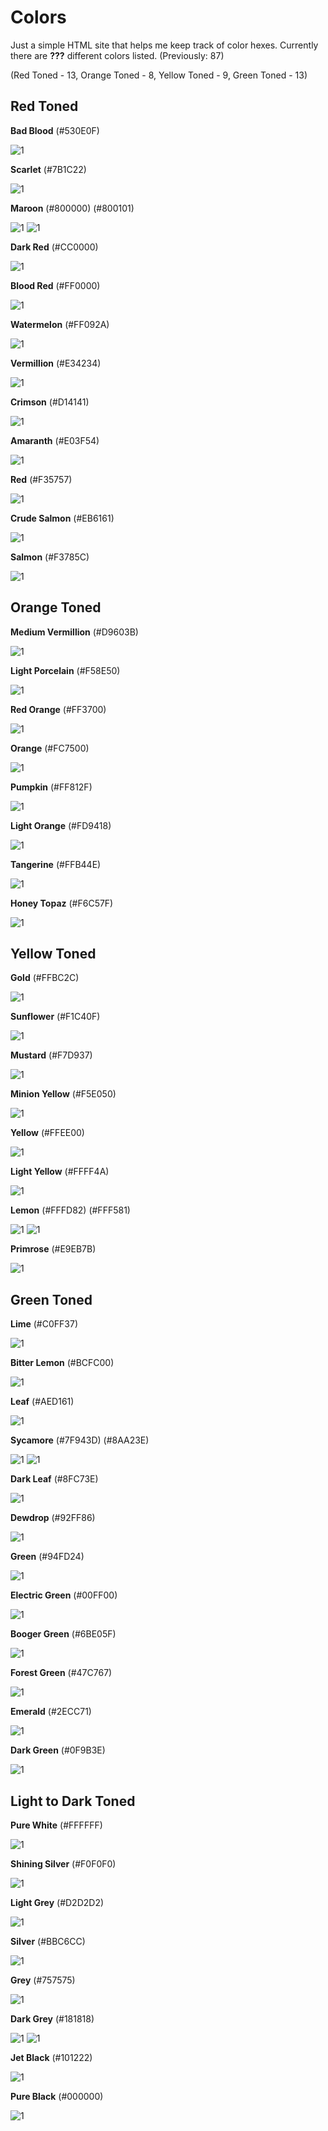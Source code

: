 # Colors

Just a simple HTML site that helps me keep track of color hexes. Currently there are **???** different colors listed. (Previously: 87)

(Red Toned - 13, Orange Toned - 8, Yellow Toned - 9, Green Toned - 13)

## Red Toned

**Bad Blood** (#530E0F) <!-- Grunge's Color -->

![1](https://dummyimage.com/130x130/530e0f/530e0f) 

**Scarlet** (#7B1C22)

![1](https://dummyimage.com/130x130/7b1c22/7b1c22)

**Maroon** (#800000) (#800101) <!-- Reverie's Color -->

![1](https://dummyimage.com/130x130/800000/800000) ![1](https://dummyimage.com/130x130/800101/800101)

**Dark Red** (#CC0000)

![1](https://dummyimage.com/130x130/cc0000/cc0000)

**Blood Red** (#FF0000)

![1](https://dummyimage.com/130x130/ff0000/ff0000)

**Watermelon** (#FF092A) <!-- Ace's Color -->

![1](https://dummyimage.com/130x130/ff092a/ff092a)

**Vermillion** (#E34234)

![1](https://dummyimage.com/130x130/e34234/e34234)

**Crimson** (#D14141)

![1](https://dummyimage.com/130x130/d14141/d14141)

**Amaranth** (#E03F54)

![1](https://dummyimage.com/130x130/e03f54/e03f54)

**Red** (#F35757)

![1](https://dummyimage.com/130x130/f35757/f35757)

**Crude Salmon** (#EB6161)

![1](https://dummyimage.com/130x130/eb6161/eb6161)

**Salmon** (#F3785C)

![1](https://dummyimage.com/130x130/f3785c/f3785c)


## Orange Toned

**Medium Vermillion** (#D9603B)

![1](https://dummyimage.com/130x130/d9603b/d9603b)

**Light Porcelain** (#F58E50)

![1](https://dummyimage.com/130x130/f58e50/f58e50)

**Red Orange** (#FF3700)

![1](https://dummyimage.com/130x130/ff3700/ff3700)

**Orange** (#FC7500)

![1](https://dummyimage.com/130x130/fc7500/fc7500)

**Pumpkin** (#FF812F)

![1](https://dummyimage.com/130x130/ff812f/ff812f)

**Light Orange** (#FD9418)

![1](https://dummyimage.com/130x130/fd9418/fd9418)

**Tangerine** (#FFB44E)

![1](https://dummyimage.com/130x130/ffb44e/ffb44e)

**Honey Topaz** (#F6C57F)

![1](https://dummyimage.com/130x130/f6c57f/f6c57f)


## Yellow Toned

**Gold** (#FFBC2C)

![1](https://dummyimage.com/130x130/ffbc2c/ffbc2c)

**Sunflower** (#F1C40F)

![1](https://dummyimage.com/130x130/f1c40f/f1c40f)

**Mustard** (#F7D937)

![1](https://dummyimage.com/130x130/f7d937/f7d937)

**Minion Yellow** (#F5E050)

![1](https://dummyimage.com/130x130/f5e050/f5e050)

**Yellow** (#FFEE00)

![1](https://dummyimage.com/130x130/ffee00/ffee00)

**Light Yellow** (#FFFF4A)

![1](https://dummyimage.com/130x130/ffff4a/ffff4a)

**Lemon** (#FFFD82) (#FFF581)

![1](https://dummyimage.com/130x130/fffd82/fffd82) ![1](https://dummyimage.com/130x130/fff581/fff581)

**Primrose** (#E9EB7B)

![1](https://dummyimage.com/130x130/e9eb7b/e9eb7b)

## Green Toned

**Lime** (#C0FF37)

![1](https://dummyimage.com/130x130/c0ff37/c0ff37)

**Bitter Lemon** (#BCFC00)

![1](https://dummyimage.com/130x130/bcfc00/bcfc00)

**Leaf** (#AED161)

![1](https://dummyimage.com/130x130/aed161/aed161)

**Sycamore** (#7F943D) (#8AA23E)

![1](https://dummyimage.com/130x130/7f943d/7f943d) ![1](https://dummyimage.com/130x130/8aa23e/8aa23e)

**Dark Leaf** (#8FC73E)

![1](https://dummyimage.com/130x130/8fc73e/8fc73e)

**Dewdrop** (#92FF86)

![1](https://dummyimage.com/130x130/92ff86/92ff86)

**Green** (#94FD24) <!-- SH's Color-->

![1](https://dummyimage.com/130x130/94fd24/94fd24)

**Electric Green** (#00FF00)

![1](https://dummyimage.com/130x130/00ff00/00ff00)

**Booger Green** (#6BE05F)

![1](https://dummyimage.com/130x130/6be05f/6be05f)

**Forest Green** (#47C767)

![1](https://dummyimage.com/130x130/47c767/47c767)

**Emerald** (#2ECC71)

![1](https://dummyimage.com/130x130/2ecc71/2ecc71)

**Dark Green** (#0F9B3E)

![1](https://dummyimage.com/130x130/0f9b3e/0f9b3e)

## Light to Dark Toned

**Pure White** (#FFFFFF)

![1](https://dummyimage.com/130x130/ffffff/ffffff)

**Shining Silver** (#F0F0F0)

![1](https://dummyimage.com/130x130/f0f0f0/f0f0f0)

**Light Grey** (#D2D2D2) <!--- Phantasma's Color --->

![1](https://dummyimage.com/130x130/d2d2d2/d2d2d2)

**Silver** (#BBC6CC)

![1](https://dummyimage.com/130x130/bbc6cc/bbc6cc)

**Grey** (#757575)

![1](https://dummyimage.com/130x130/757575/757575)

**Dark Grey** (#181818)

![1](https://dummyimage.com/130x130/181818/181818) ![1](https://dummyimage.com/130x130/1f1f1f/1f1f1f)

**Jet Black** (#101222) <!--- Scythe's Color --->

![1](https://dummyimage.com/130x130/101222/101222)

**Pure Black** (#000000) <!--- Moon's Color --->

![1](https://dummyimage.com/130x130/000000/000000)


